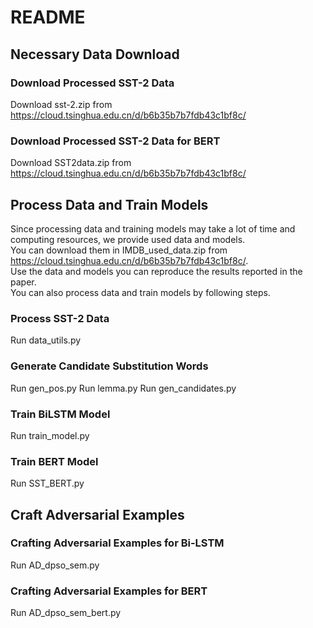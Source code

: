 # README
## Necessary Data Download
### Download Processed SST-2 Data  
Download sst-2.zip from https://cloud.tsinghua.edu.cn/d/b6b35b7b7fdb43c1bf8c/
### Download Processed SST-2 Data for BERT  
Download SST2data.zip from https://cloud.tsinghua.edu.cn/d/b6b35b7b7fdb43c1bf8c/
## Process Data and Train Models
Since processing data and training models may take a lot of time and computing resources, we provide used data and models.  
You can download them in IMDB_used_data.zip from https://cloud.tsinghua.edu.cn/d/b6b35b7b7fdb43c1bf8c/.  
Use the data and models you can reproduce the results reported in the paper.   
You can also process data and train models by following steps.
### Process SST-2 Data  
Run data_utils.py
### Generate Candidate Substitution Words  
Run gen_pos.py
Run lemma.py
Run gen_candidates.py
### Train BiLSTM Model  
Run train_model.py
### Train BERT Model  
Run SST_BERT.py
## Craft Adversarial Examples
### Crafting Adversarial Examples for Bi-LSTM
Run AD_dpso_sem.py
### Crafting Adversarial Examples for BERT
Run AD_dpso_sem_bert.py
